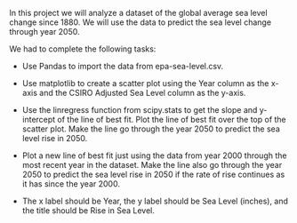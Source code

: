 In this project we will analyze a dataset of the global average sea level change since 1880. We will use the data to predict the sea level change through year 2050.

We had to complete the following tasks:

- Use Pandas to import the data from epa-sea-level.csv.
 
- Use matplotlib to create a scatter plot using the Year column as the x-axis and the CSIRO Adjusted Sea Level column as the y-axis.

- Use the linregress function from scipy.stats to get the slope and y-intercept of the line of best fit. Plot the line of best fit over the top of the scatter plot. Make the line go through the year 2050 to predict the sea level rise in 2050.
 
- Plot a new line of best fit just using the data from year 2000 through the most recent year in the dataset. Make the line also go through the year 2050 to predict the sea level rise in 2050 if the rate of rise continues as it has since the year 2000.

- The x label should be Year, the y label should be Sea Level (inches), and the title should be Rise in Sea Level.
